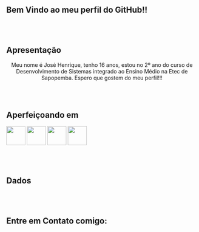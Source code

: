 ## Bem Vindo ao meu perfil do GitHub!!

<br><br>
## Apresentação

<center><p>Meu nome é José Henrique, tenho 16 anos, estou no 2º ano do curso de Desenvolvimento de Sistemas integrado ao Ensino Médio na Etec de Sapopemba. Espero que gostem do meu perfil!!!</p></center>

<br><br>
## Aperfeiçoando em

<div>
  <img src="https://cdn.jsdelivr.net/gh/devicons/devicon/icons/html5/html5-plain-wordmark.svg" height="50px" width="50px"/>
  <img src="https://cdn.jsdelivr.net/gh/devicons/devicon/icons/css3/css3-plain-wordmark.svg" height="50px" width="50px"/>
  <img src="https://cdn.jsdelivr.net/gh/devicons/devicon/icons/javascript/javascript-original.svg" height="50px" width="50px"/>
  <img src="https://cdn.jsdelivr.net/gh/devicons/devicon/icons/microsoftsqlserver/microsoftsqlserver-plain-wordmark.svg" height="50px" width="50px"/>
                          
          
  
  </div>
  
<br><br>
## Dados

<br><br>
## Entre em Contato comigo:

<div>
  
  <a href="" target="_blank"><img src=""></a>
  <a href="" target="_blank"><img src="" ></a>
  <a href="" target="_blank"><img src="" ></a>
  
  </div>
